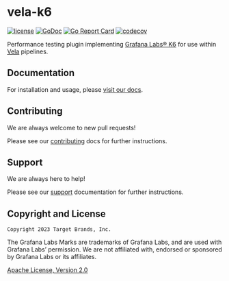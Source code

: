 # vela-k6

[![license](https://img.shields.io/crates/l/gl.svg)](../LICENSE)
[![GoDoc](https://godoc.org/github.com/go-vela/vela-k6?status.svg)](https://godoc.org/github.com/go-vela/vela-k6)
[![Go Report Card](https://goreportcard.com/badge/github.com/go-vela/vela-k6)](https://goreportcard.com/report/github.com/go-vela/vela-k6)
[![codecov](https://codecov.io/gh/go-vela/vela-k6/branch/main/graph/badge.svg)](https://codecov.io/gh/go-vela/vela-k6)

Performance testing plugin implementing [Grafana Labs® K6](https://k6.io/) for use within [Vela](https://go-vela.github.io/docs/) pipelines.

## Documentation

For installation and usage, please [visit our docs](https://go-vela.github.io/docs).

## Contributing

We are always welcome to new pull requests!

Please see our [contributing](CONTRIBUTING.md) docs for further instructions.

## Support

We are always here to help!

Please see our [support](SUPPORT.md) documentation for further instructions.

## Copyright and License

```text
Copyright 2023 Target Brands, Inc.
```

The Grafana Labs Marks are trademarks of Grafana Labs, and are used with Grafana Labs’ permission. We are not affiliated with, endorsed or sponsored by Grafana Labs or its affiliates.

[Apache License, Version 2.0](../LICENSE)
